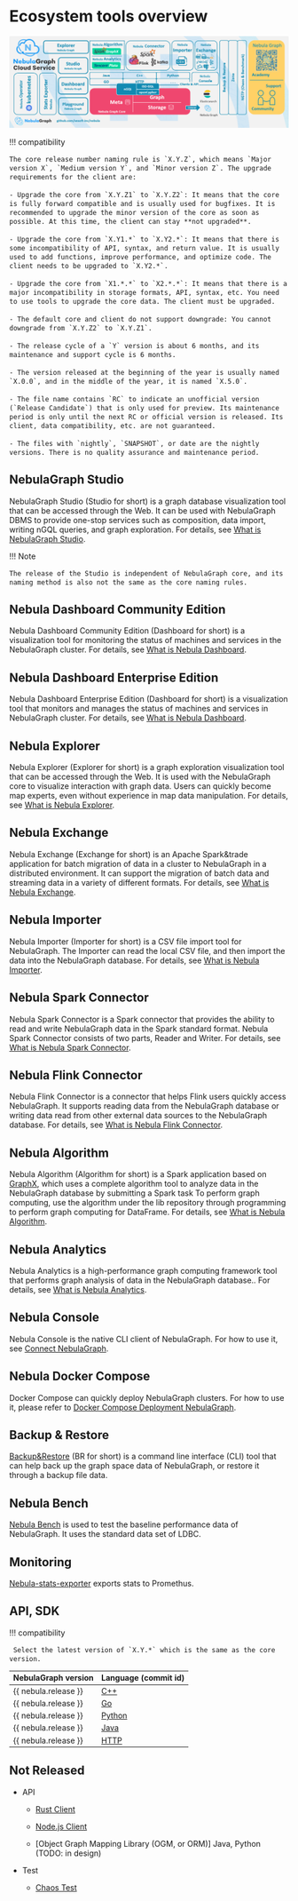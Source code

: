 # Ecosystem tools overview

![NebulaGraph birdview](../1.introduction/nebula-graph-birdview-3.0.png)

!!! compatibility

    The core release number naming rule is `X.Y.Z`, which means `Major version X`, `Medium version Y`, and `Minor version Z`. The upgrade requirements for the client are:

    - Upgrade the core from `X.Y.Z1` to `X.Y.Z2`: It means that the core is fully forward compatible and is usually used for bugfixes. It is recommended to upgrade the minor version of the core as soon as possible. At this time, the client can stay **not upgraded**.
    
    - Upgrade the core from `X.Y1.*` to `X.Y2.*`: It means that there is some incompatibility of API, syntax, and return value. It is usually used to add functions, improve performance, and optimize code. The client needs to be upgraded to `X.Y2.*`.
    
    - Upgrade the core from `X1.*.*` to `X2.*.*`: It means that there is a major incompatibility in storage formats, API, syntax, etc. You need to use tools to upgrade the core data. The client must be upgraded.

    - The default core and client do not support downgrade: You cannot downgrade from `X.Y.Z2` to `X.Y.Z1`.
 
    - The release cycle of a `Y` version is about 6 months, and its maintenance and support cycle is 6 months.
    
    - The version released at the beginning of the year is usually named `X.0.0`, and in the middle of the year, it is named `X.5.0`.
    
    - The file name contains `RC` to indicate an unofficial version (`Release Candidate`) that is only used for preview. Its maintenance period is only until the next RC or official version is released. Its client, data compatibility, etc. are not guaranteed.
    
    - The files with `nightly`, `SNAPSHOT`, or date are the nightly versions. There is no quality assurance and maintenance period.


## NebulaGraph Studio

NebulaGraph Studio (Studio for short) is a graph database visualization tool that can be accessed through the Web. It can be used with NebulaGraph DBMS to provide one-stop services such as composition, data import, writing nGQL queries, and graph exploration. For details, see [What is NebulaGraph Studio](../nebula-studio/about-studio/st-ug-what-is-graph-studio.md).

!!! Note

    The release of the Studio is independent of NebulaGraph core, and its naming method is also not the same as the core naming rules. 

## Nebula Dashboard Community Edition

Nebula Dashboard Community Edition (Dashboard for short) is a visualization tool for monitoring the status of machines and services in the NebulaGraph cluster. For details, see [What is Nebula Dashboard](../nebula-dashboard/1.what-is-dashboard.md).


## Nebula Dashboard Enterprise Edition

Nebula Dashboard Enterprise Edition (Dashboard for short) is a visualization tool that monitors and manages the status of machines and services in NebulaGraph cluster. For details, see [What is Nebula Dashboard](../nebula-dashboard-ent/1.what-is-dashboard-ent.md).

## Nebula Explorer

Nebula Explorer (Explorer for short) is a graph exploration visualization tool that can be accessed through the Web. It is used with the NebulaGraph core to visualize interaction with graph data. Users can quickly become map experts, even without experience in map data manipulation. For details, see [What is Nebula Explorer](../nebula-explorer/about-explorer/ex-ug-what-is-explorer.md).

## Nebula Exchange

Nebula Exchange (Exchange for short) is an Apache Spark&trade application for batch migration of data in a cluster to NebulaGraph in a distributed environment. It can support the migration of batch data and streaming data in a variety of different formats. For details, see [What is Nebula Exchange](../nebula-exchange/about-exchange/ex-ug-what-is-exchange.md).

<!-- ## Nebula Operator

Nebula Operator (Operator for short) is a tool to automate the deployment, operation, and maintenance of NebulaGraph clusters on Kubernetes. Building upon the excellent scalability mechanism of Kubernetes, NebulaGraph introduced its operation and maintenance knowledge into the Kubernetes system, which makes NebulaGraph a real cloud-native graph database. For more information, see [What is Nebula Operator](../nebula-operator/1.introduction-to-nebula-operator.md). -->

## Nebula Importer

Nebula Importer (Importer for short) is a CSV file import tool for NebulaGraph. The Importer can read the local CSV file, and then import the data into the NebulaGraph database. For details, see [What is Nebula Importer](../nebula-importer/use-importer.md).

## Nebula Spark Connector

Nebula Spark Connector is a Spark connector that provides the ability to read and write NebulaGraph data in the Spark standard format. Nebula Spark Connector consists of two parts, Reader and Writer. For details, see [What is Nebula Spark Connector](../nebula-spark-connector.md).

## Nebula Flink Connector

Nebula Flink Connector is a connector that helps Flink users quickly access NebulaGraph. It supports reading data from the NebulaGraph database or writing data read from other external data sources to the NebulaGraph database. For details, see [What is Nebula Flink Connector](../nebula-flink-connector.md).

## Nebula Algorithm

Nebula Algorithm (Algorithm for short) is a Spark application based on [GraphX](https://spark.apache.org/graphx/), which uses a complete algorithm tool to analyze data in the NebulaGraph database by submitting a Spark task To perform graph computing, use the algorithm under the lib repository through programming to perform graph computing for DataFrame. For details, see [What is Nebula Algorithm](../nebula-algorithm.md).

## Nebula Analytics

Nebula Analytics is a high-performance graph computing framework tool that performs graph analysis of data in the NebulaGraph database.. For details, see [What is Nebula Analytics](../nebula-analytics.md).

## Nebula Console

Nebula Console is the native CLI client of NebulaGraph. For how to use it, see [Connect NebulaGraph](../2.quick-start/3.connect-to-nebula-graph.md).

## Nebula Docker Compose

Docker Compose can quickly deploy NebulaGraph clusters. For how to use it, please refer to [Docker Compose Deployment NebulaGraph](../4.deployment-and-installation/2.compile-and-install-nebula-graph/3.deploy-nebula-graph-with-docker-compose.md ).


## Backup & Restore

[Backup&Restore](https://github.com/vesoft-inc/nebula-br) (BR for short) is a command line interface (CLI) tool that can help back up the graph space data of NebulaGraph, or restore it through a backup file data.

## Nebula Bench

[Nebula Bench](https://github.com/vesoft-inc/nebula-bench) is used to test the baseline performance data of NebulaGraph. It uses the standard data set of LDBC.


## Monitoring

[Nebula-stats-exporter](https://github.com/vesoft-inc/nebula-stats-exporter) exports stats to Promethus.

## API, SDK

!!! compatibility

     Select the latest version of `X.Y.*` which is the same as the core version.

|NebulaGraph version| Language (commit id) |
|:---| :--- |
| {{ nebula.release }}| [C++](https://github.com/vesoft-inc/nebula-cpp/tree/{{cpp.branch}}) |
| {{ nebula.release }}| [Go](https://github.com/vesoft-inc/nebula-go/tree/{{go.branch}}) |
| {{ nebula.release }}| [Python](https://github.com/vesoft-inc/nebula-python/tree/{{python.branch}}) |
| {{ nebula.release }}| [Java](https://github.com/vesoft-inc/nebula-java/tree/{{java.branch}})  |
| {{ nebula.release }}| [HTTP](https://github.com/vesoft-inc/nebula-http-gateway)  |

## Not Released

- API

   - [Rust Client](https://github.com/vesoft-inc/nebula-rust)

   - [Node.js Client](https://github.com/vesoft-inc/nebula-node)

   - [Object Graph Mapping Library (OGM, or ORM)] Java, Python (TODO: in design)

- Test

   - [Chaos Test](https://github.com/vesoft-inc/nebula-chaos)
